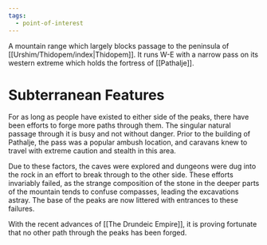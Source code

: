 ```yaml
---
tags:
  - point-of-interest
---
```


A mountain range which largely blocks passage to the peninsula of [[Urshim/Thidopem/index|Thidopem]]. It runs W-E with a narrow pass on its western extreme which holds the fortress of [[Pathalje]]. 

# Subterranean Features
For as long as people have existed to either side of the peaks, there have been efforts to forge more paths through them. The singular natural passage through it is busy and not without danger. Prior to the building of Pathalje, the pass was a popular ambush location, and caravans knew to travel with extreme caution and stealth in this area. 

Due to these factors, the caves were explored and dungeons were dug into the rock in an effort to break through to the other side. These efforts invariably failed, as the strange composition of the stone in the deeper parts of the mountain tends to confuse compasses, leading the excavations astray. The base of the peaks are now littered with entrances to these failures.

With the recent advances of [[The Drundeic Empire]], it is proving fortunate that no other path through the peaks has been forged.
